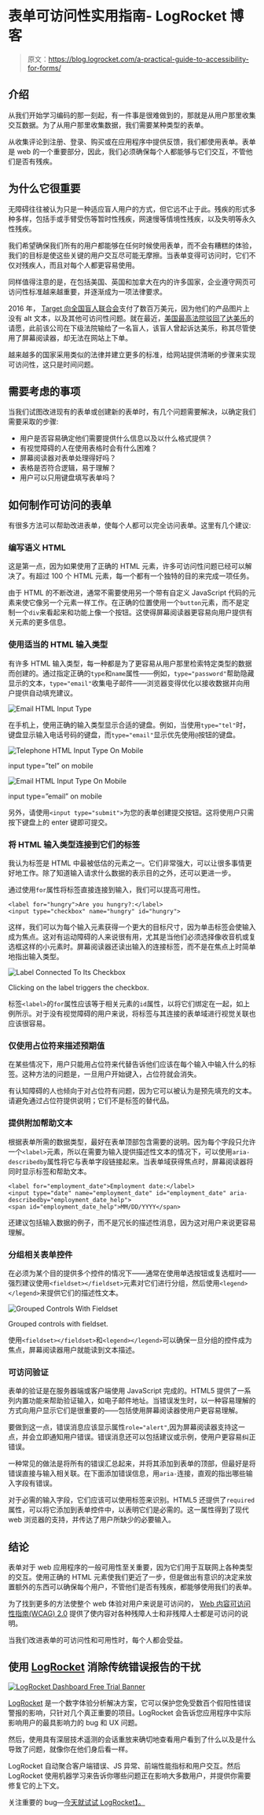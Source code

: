 # 表单可访问性实用指南- LogRocket 博客

> 原文：<https://blog.logrocket.com/a-practical-guide-to-accessibility-for-forms/>

## 介绍

从我们开始学习编码的那一刻起，有一件事是很难做到的，那就是从用户那里收集交互数据。为了从用户那里收集数据，我们需要某种类型的表单。

从收集评论到注册、登录、购买或在应用程序中提供反馈，我们都使用表单。表单是 web 的一个重要部分，因此，我们必须确保每个人都能够与它们交互，不管他们是否有残疾。

## 为什么它很重要

无障碍往往被认为只是一种适应盲人用户的方式，但它远不止于此。残疾的形式多种多样，包括手或手臂受伤等暂时性残疾，网速慢等情境性残疾，以及失明等永久性残疾。

我们希望确保我们所有的用户都能够在任何时候使用表单，而不会有糟糕的体验，我们的目标是使这些关键的用户交互尽可能无摩擦。当表单变得可访问时，它们不仅对残疾人，而且对每个人都更容易使用。

同样值得注意的是，在包括美国、英国和加拿大在内的许多国家，企业遵守网页可访问性标准越来越重要，并逐渐成为一项法律要求。

2016 年， [Target 向全国盲人联合会](https://en.wikipedia.org/wiki/National_Federation_of_the_Blind_v._Target_Corp.)支付了数百万美元，因为他们的产品图片上没有 alt 文本，以及其他可访问性问题。就在最近，[美国最高法院驳回了达美乐](https://slate.com/technology/2019/10/the-supreme-court-denies-dominos-petition-on-a-disability-lawsuit.html)的请愿，此前该公司在下级法院输给了一名盲人，该盲人曾起诉达美乐，称其尽管使用了屏幕阅读器，却无法在网站上下单。

越来越多的国家采用类似的法律并建立更多的标准，给网站提供清晰的步骤来实现可访问性，这只是时间问题。

## 需要考虑的事项

当我们试图改进现有的表单或创建新的表单时，有几个问题需要解决，以确定我们需要采取的步骤:

*   用户是否容易确定他们需要提供什么信息以及以什么格式提供？
*   有视觉障碍的人在使用表格时会有什么困难？
*   屏幕阅读器对表单处理得好吗？
*   表格是否符合逻辑，易于理解？
*   用户可以只用键盘填写表单吗？

## 如何制作可访问的表单

有很多方法可以帮助改进表单，使每个人都可以完全访问表单。这里有几个建议:

### 编写语义 HTML

这是第一点，因为如果使用了正确的 HTML 元素，许多可访问性问题已经可以解决了。有超过 100 个 HTML 元素，每一个都有一个独特的目的来完成一项任务。

由于 HTML 的不断改进，通常不需要使用另一个带有自定义 JavaScript 代码的元素来使它像另一个元素一样工作。在正确的位置使用一个`button`元素，而不是定制一个`div`来看起来和功能上像一个按钮。这使得屏幕阅读器更容易向用户提供有关元素的更多信息。

### 使用适当的 HTML 输入类型

有许多 HTML 输入类型，每一种都是为了更容易从用户那里检索特定类型的数据而创建的。通过指定正确的`type`和`name`属性——例如，`type="password"`帮助隐藏显示的文本，`type="email"`收集电子邮件——浏览器变得优化以接收数据并向用户提供自动填充建议。

![Email HTML Input Type](img/7687defbd05f1dd2dc03d99dd7fd1922.png)

在手机上，使用正确的输入类型显示合适的键盘。例如，当使用`type="tel"`时，键盘显示输入电话号码的键盘，而`type="email"`显示优先使用`@`按钮的键盘。

![Telephone HTML Input Type On Mobile](img/51d36f85848d5ca858d6cbccafe1c4b0.png)

input type=”tel” on mobile

![Email HTML Input Type On Mobile](img/0f461ac6b4942aba696124c788f9c496.png)

input type=”email” on mobile

另外，请使用`<input type="submit">`为您的表单创建提交按钮。这将使用户只需按下键盘上的 enter 键即可提交。

### 将 HTML 输入类型连接到它们的标签

我认为标签是 HTML 中最被低估的元素之一。它们非常强大，可以让很多事情更好地工作。除了知道输入请求什么数据的表示目的之外，还可以更进一步。

通过使用`for`属性将标签直接连接到输入，我们可以提高可用性。

```
<label for="hungry">Are you hungry?:</label>
<input type="checkbox" name="hungry" id="hungry">
```

这样，我们可以为每个输入元素获得一个更大的目标尺寸，因为单击标签会使输入成为焦点。这对有运动障碍的人来说很有用，尤其是当他们必须选择像收音机或复选框这样的小元素时。屏幕阅读器还读出输入的连接标签，而不是在焦点上时简单地指出输入类型。

![Label Connected To Its Checkbox](img/a1f2128f7889e0225ff063c02181b435.png)

Clicking on the label triggers the checkbox.

标签`<label>`的`for`属性应该等于相关元素的`id`属性，以将它们绑定在一起，如上例所示。对于没有视觉障碍的用户来说，将标签与其连接的表单域进行视觉关联也应该很容易。

### 仅使用占位符来描述预期值

在某些情况下，用户只能用占位符来代替告诉他们应该在每个输入中输入什么的标签。这种方法的问题是，一旦用户开始键入，占位符就会消失。

有认知障碍的人也倾向于对占位符有问题，因为它可以被认为是预先填充的文本。请避免通过占位符提供说明；它们不是标签的替代品。

### 提供附加帮助文本

根据表单所需的数据类型，最好在表单顶部包含需要的说明。因为每个字段只允许一个`<label>`元素，所以在需要为输入提供描述性文本的情况下，可以使用`aria-describedby`属性将它与表单字段链接起来。当表单域获得焦点时，屏幕阅读器将同时显示标签和帮助文本。

```
<label for="employment_date">Employment date:</label>
<input type="date" name="employment_date" id="employment_date" aria-describedby="employment_date_help">
<span id="employment_date_help">MM/DD/YYYY</span>
```

还建议包括输入数据的例子，而不是冗长的描述性消息，因为这对用户来说更容易理解。

### 分组相关表单控件

在必须为某个目的提供多个控件的情况下——通常在使用单选按钮或复选框时——强烈建议使用`<fieldset></fieldset>`元素对它们进行分组，然后使用`<legend></legend>`来提供它们的描述性文本。

![Grouped Controls With Fieldset](img/304f0b96d2b948f52aac00b48c5a4e28.png)

Grouped controls with fieldset.

使用`<fieldset></fieldset>`和`<legend></legend>`可以确保一旦分组的控件成为焦点，屏幕阅读器用户就能读到文本描述。

### 可访问验证

表单的验证是在服务器端或客户端使用 JavaScript 完成的。HTML5 提供了一系列内置功能来帮助验证输入，如电子邮件地址。当错误发生时，以一种容易理解的方式向用户显示它们是很重要的——包括使用屏幕阅读器使用户更容易理解。

要做到这一点，错误消息应该显示属性`role="alert"`,因为屏幕阅读器支持这一点，并会立即通知用户错误。错误消息还可以包括建议或示例，使用户更容易纠正错误。

一种常见的做法是将所有的错误汇总起来，并将其添加到表单的顶部，但最好是将错误直接与输入相关联。在下面添加错误信息，用`aria-`连接，直观的指出哪些输入字段有错误。

对于必需的输入字段，它们应该可以使用标签来识别。HTML5 还提供了`required`属性，可以将它添加到表单控件中，以表明它们是必需的。这一属性得到了现代 web 浏览器的支持，并传达了用户所缺少的必要输入。

## 结论

表单对于 web 应用程序的一般可用性至关重要，因为它们用于互联网上各种类型的交互。使用正确的 HTML 元素使我们更近了一步，但是做出有意识的决定来放置额外的东西可以确保每个用户，不管他们是否有残疾，都能够使用我们的表单。

为了找到更多的方法使整个 web 体验对用户来说是可访问的， [Web 内容可访问性指南(WCAG) 2.0](https://www.w3.org/WAI/GL/WCAG20/) 提供了使内容对各种残障人士和非残障人士都是可访问的说明。

当我们改进表单的可访问性和可用性时，每个人都会受益。

## 使用 [LogRocket](https://lp.logrocket.com/blg/signup) 消除传统错误报告的干扰

[![LogRocket Dashboard Free Trial Banner](img/d6f5a5dd739296c1dd7aab3d5e77eeb9.png)](https://lp.logrocket.com/blg/signup)

[LogRocket](https://lp.logrocket.com/blg/signup) 是一个数字体验分析解决方案，它可以保护您免受数百个假阳性错误警报的影响，只针对几个真正重要的项目。LogRocket 会告诉您应用程序中实际影响用户的最具影响力的 bug 和 UX 问题。

然后，使用具有深层技术遥测的会话重放来确切地查看用户看到了什么以及是什么导致了问题，就像你在他们身后看一样。

LogRocket 自动聚合客户端错误、JS 异常、前端性能指标和用户交互。然后 LogRocket 使用机器学习来告诉你哪些问题正在影响大多数用户，并提供你需要修复它的上下文。

关注重要的 bug—[今天就试试 LogRocket】。](https://lp.logrocket.com/blg/signup-issue-free)